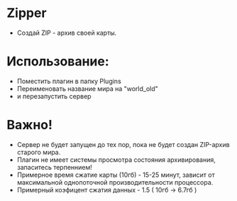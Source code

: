 # Zipper
 - Создай ZIP - архив своей карты.
# Использование:
 - Поместить плагин в папку Plugins
 - Переименовать название мира на "world_old"
 - и перезапустить сервер
# Важно!
 - Сервер не будет запущен до тех пор, пока не будет создан ZIP-архив старого мира.
 - Плагин не имеет системы просмотра состояния архивирования, запаситесь терпеннием!
 - Примерное время сжатие карты (10гб) - 15-25 минут, зависит от максимальной однопоточной производительности процессора.
 - Примерный коэфицент сжатия данных - 1.5 ( 10гб -> 6.7гб )
